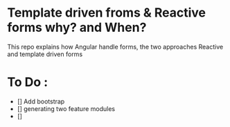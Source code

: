 # Template driven froms & Reactive forms why? and When?
This repo explains how Angular handle forms, the two approaches Reactive and template driven forms

# To Do :
- [] Add bootstrap 
- [] generating two feature modules 
- [] 
